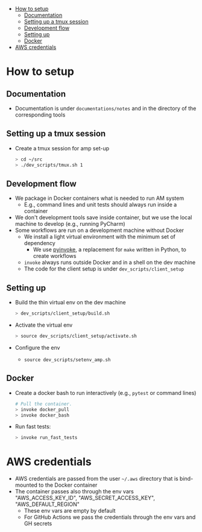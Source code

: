 <!--ts-->
   * [How to setup](#how-to-setup)
      * [Documentation](#documentation)
      * [Setting up a tmux session](#setting-up-a-tmux-session)
      * [Development flow](#development-flow)
      * [Setting up](#setting-up)
      * [Docker](#docker)
   * [AWS credentials](#aws-credentials)



<!--te-->

# How to setup

## Documentation

- Documentation is under `documentations/notes` and in the directory of the
  corresponding tools

## Setting up a tmux session

- Create a tmux session for amp set-up
  ```bash
  > cd ~/src
  > ./dev_scripts/tmux.sh 1
  ```

## Development flow

- We package in Docker containers what is needed to run AM system
  - E.g., command lines and unit tests should always run inside a container
- We don't development tools save inside container, but we use the local machine
  to develop (e.g., running PyCharm)
- Some workflows are run on a development machine without Docker
  - We install a light virtual environment with the minimum set of dependency
    - We use [pyinvoke](http://www.pyinvoke.org/), a replacement for `make`
      written in Python, to create workflows
  - `invoke` always runs outside Docker and in a shell on the dev machine
  - The code for the client setup is under `dev_scripts/client_setup`

## Setting up

- Build the thin virtual env on the dev machine

  ```bash
  > dev_scripts/client_setup/build.sh
  ```

- Activate the virtual env

  ```bash
  > source dev_scripts/client_setup/activate.sh
  ```

- Configure the env
  - `source dev_scripts/setenv_amp.sh`

## Docker

- Create a docker bash to run interactively (e.g., `pytest` or command lines)

  ```bash
  # Pull the container.
  > invoke docker_pull
  > invoke docker_bash
  ```

- Run fast tests:
  ```bash
  > invoke run_fast_tests
  ```

# AWS credentials

- AWS credentials are passed from the user `~/.aws` directory that is
  bind-mounted to the Docker container
- The container passes also through the env vars "AWS_ACCESS_KEY_ID",
  "AWS_SECRET_ACCESS_KEY", "AWS_DEFAULT_REGION"
  - These env vars are empty by default
  - For GitHub Actions we pass the credentials through the env vars and GH
    secrets
